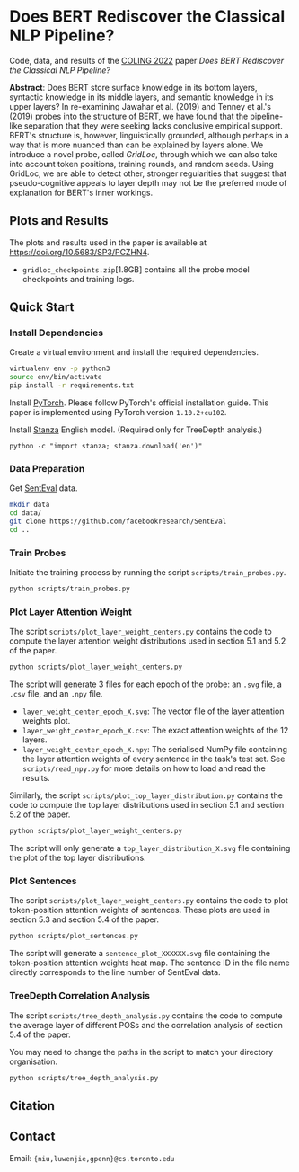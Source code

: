 # Does BERT Rediscover the Classical NLP Pipeline?
Code, data, and results of the [COLING 2022](coling2022.org) paper _Does BERT Rediscover the Classical NLP Pipeline?_

**Abstract**: Does BERT store surface knowledge in its bottom layers, syntactic knowledge in its middle layers, and semantic knowledge in its upper layers? In re-examining Jawahar et al. (2019) and Tenney et al.'s (2019) probes into the structure of BERT, we have found that the pipeline-like separation that they were seeking lacks conclusive empirical support. BERT's structure is, however, linguistically grounded, although perhaps in a way that is more nuanced than can be explained by layers alone. We introduce a novel probe, called _GridLoc_, through which we can also take into account token positions, training rounds, and random seeds. Using GridLoc, we are able to detect other, stronger regularities that suggest that pseudo-cognitive appeals to layer depth may not be the preferred mode of explanation for BERT's inner workings.

## Plots and Results

The plots and results used in the paper is available at https://doi.org/10.5683/SP3/PCZHN4.
- `gridloc_checkpoints.zip`[1.8GB] contains all the probe model checkpoints and training logs.

## Quick Start

### Install Dependencies
Create a virtual environment and install the required dependencies.
```bash
virtualenv env -p python3
source env/bin/activate
pip install -r requirements.txt
```
Install [PyTorch](https://pytorch.org/get-started/locally/).
Please follow PyTorch's official installation guide.
This paper is implemented using PyTorch version `1.10.2+cu102`.

Install [Stanza](https://stanfordnlp.github.io/stanza/) English model. (Required only for TreeDepth analysis.)
```
python -c "import stanza; stanza.download('en')"
```

### Data Preparation

Get [SentEval](https://github.com/facebookresearch/SentEval) data.
```bash
mkdir data
cd data/
git clone https://github.com/facebookresearch/SentEval
cd ..
```

### Train Probes
Initiate the training process by running the script `scripts/train_probes.py`.
```bash
python scripts/train_probes.py
```

### Plot Layer Attention Weight
The script `scripts/plot_layer_weight_centers.py` contains the code to compute the layer attention weight distributions used in section 5.1 and 5.2 of the paper.
```bash
python scripts/plot_layer_weight_centers.py
```
The script will generate 3 files for each epoch of the probe: an `.svg` file, a `.csv` file, and an `.npy` file.
- `layer_weight_center_epoch_X.svg`: The vector file of the layer attention weights plot.
- `layer_weight_center_epoch_X.csv`: The exact attention weights of the 12 layers.
- `layer_weight_center_epoch_X.npy`: The serialised NumPy file containing the layer attention weights of every sentence in the task's test set.  See `scripts/read_npy.py` for more details on how to load and read the results.

Similarly, the script `scripts/plot_top_layer_distribution.py` contains the code to compute the top layer distributions used in section 5.1 and section 5.2 of the paper.
```bash
python scripts/plot_layer_weight_centers.py
```
The script will only generate a `top_layer_distribution_X.svg` file containing the plot of the top layer distributions.

### Plot Sentences
The script `scripts/plot_layer_weight_centers.py` contains the code to plot token-position attention weights of sentences.  These plots are used in section 5.3 and section 5.4 of the paper.
```bash
python scripts/plot_sentences.py
```

The script will generate a `sentence_plot_XXXXXX.svg` file containing the token-position attention weights heat map.  The sentence ID in the file name directly corresponds to the line number of SentEval data.

### TreeDepth Correlation Analysis
The script `scripts/tree_depth_analysis.py` contains the code to compute the average layer of different POSs and the correlation analysis of section 5.4 of the paper.

You may need to change the paths in the script to match your directory organisation.

```bash
python scripts/tree_depth_analysis.py
```

## Citation

## Contact
Email: `{niu,luwenjie,gpenn}@cs.toronto.edu`